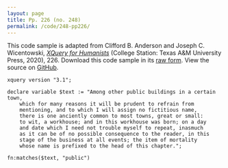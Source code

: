 ```yaml
---
layout: page
title: Pp. 226 (no. 248)
permalink: /code/248-pp226/
---
```


This code sample is adapted from Clifford B. Anderson and Joseph C. Wicentowski, 
[_XQuery for Humanists_](/) (College Station: Texas A&M University Press, 2020), 226. 
Download this code sample in its [raw form](/code/248-pp226/248-pp226.xq).
View the source on [GitHub](https://github.com/coding4humanists/xquery4humanists/blob/release/code/248-pp226/248-pp226.xq).

```xquery
xquery version "3.1";

declare variable $text := "Among other public buildings in a certain town,
    which for many reasons it will be prudent to refrain from
    mentioning, and to which I will assign no fictitious name,
    there is one anciently common to most towns, great or small:
    to wit, a workhouse; and in this workhouse was born; on a day
    and date which I need not trouble myself to repeat, inasmuch
    as it can be of no possible consequence to the reader, in this
    stage of the business at all events; the item of mortality
    whose name is prefixed to the head of this chapter.";

fn:matches($text, "public")
```  
